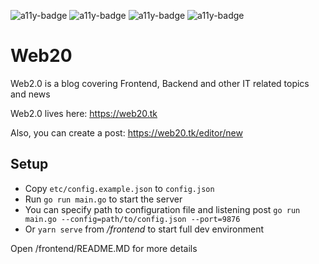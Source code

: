 ![a11y-badge](https://img.shields.io/badge/accessibility-yes-green)
![a11y-badge](https://img.shields.io/badge/https-yes-green)
![a11y-badge](https://img.shields.io/badge/gzip-yes-green)
![a11y-badge](https://img.shields.io/badge/lighthouse-~100-green)

# Web20

Web2.0 is a blog covering Frontend, Backend and other IT related topics and news

Web2.0 lives here: https://web20.tk

Also, you can create a post: https://web20.tk/editor/new

## Setup

- Copy `etc/config.example.json` to `config.json`
- Run `go run main.go` to start the server
- You can specify path to configuration file and listening post `go run main.go --config=path/to/config.json --port=9876`
- Or `yarn serve` from */frontend* to start full dev environment

Open /frontend/README.MD for more details
